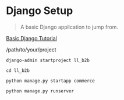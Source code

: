 # Django Setup

> A basic Django application to jump from.

[Basic Django Tutorial](https://docs.djangoproject.com/en/2.1/intro/tutorial01/)

/path/to/your/project
```
django-admin startproject ll_b2b

cd ll_b2b

python manage.py startapp commerce

python manage.py runserver
```
